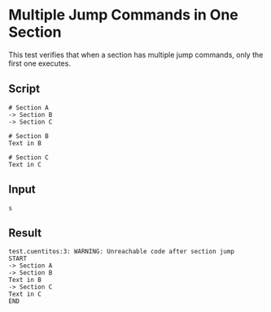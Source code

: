 # Multiple Jump Commands in One Section

This test verifies that when a section has multiple jump commands, only the first one executes.

## Script
```cuentitos
# Section A
-> Section B
-> Section C

# Section B
Text in B

# Section C
Text in C
```

## Input
```input
s
```

## Result
```result
test.cuentitos:3: WARNING: Unreachable code after section jump
START
-> Section A
-> Section B
Text in B
-> Section C
Text in C
END
```
